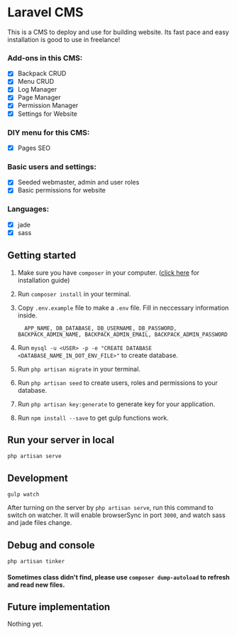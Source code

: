 # Laravel CMS

This is a CMS to deploy and use for building website. Its fast pace and easy installation is good to use in freelance!

### Add-ons in this CMS:

- [x] Backpack CRUD
- [x] Menu CRUD
- [x] Log Manager
- [x] Page Manager
- [x] Permission Manager
- [x] Settings for Website

### DIY menu for this CMS:

- [x] Pages SEO

### Basic users and settings:

- [x] Seeded webmaster, admin and user roles
- [x] Basic permissions for website

### Languages:

- [x] jade
- [x] sass

## Getting started

1. Make sure you have `composer` in your computer. ([click here](https://getcomposer.org/download/) for installation guide)
2. Run `composer install` in your terminal.
3. Copy `.env.example` file to make a `.env` file. Fill in neccessary information inside.

    ```
      APP_NAME, DB_DATABASE, DB_USERNAME, DB_PASSWORD, BACKPACK_ADMIN_NAME, BACKPACK_ADMIN_EMAIL, BACKPACK_ADMIN_PASSWORD
    ```
4. Run `mysql -u <USER> -p -e "CREATE DATABASE <DATABASE_NAME_IN_DOT_ENV_FILE>"` to create database.
5. Run `php artisan migrate` in your terminal.
6. Run `php artisan seed` to create users, roles and permissions to your database.
7. Run `php artisan key:generate` to generate key for your application.
8. Run `npm install --save` to get gulp functions work.

## Run your server in local

`php artisan serve`

## Development

`gulp watch`

After turning on the server by `php artisan serve`, run this command to switch on watcher.
It will enable browserSync in port `3000`, and watch sass and jade files change.

## Debug and console

`php artisan tinker`

#### Sometimes class didn't find, please use `composer dump-autoload` to refresh and read new files.

## Future implementation

Nothing yet.
